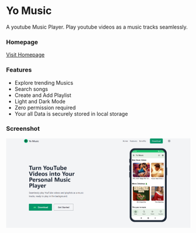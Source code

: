 # Yo Music

A youtube Music Player. Play youtube videos as a music tracks seamlessly.

### Homepage
[Visit Homepage](https://yomusic.vercel.app)

### Features
- Explore trending Musics
- Search songs
- Create and Add Playlist
- Light and Dark Mode
- Zero permission required
- Your all Data is securely stored in local storage

### Screenshot
![alt](./thumbnail.png)